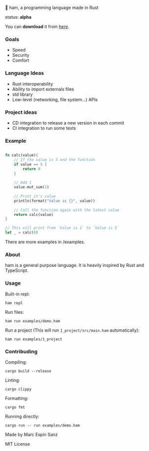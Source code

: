 🍖 ham, a programming language made in Rust 

status: **alpha**

You can **download** it from [here](https://github.com/marc2332/ham/releases).

### Goals
- Speed
- Security
- Comfort

### Language Ideas
- Rust interoperability
- Ability to import externals files
- std library
- Low-level (networking, file system...) APIs

### Project ideas
- CD integration to release a new version in each commit
- CI integration to run some tests

### Example

```rust

fn calc(value){
    // If the value is 5 end the function
    if value == 5 {
        return 0
    }
    
    // Add 1 
    value.mut_sum(1)
        
    // Print it's value
    println(format("Value is {}", value))
        
    // Call the function again with the latest value    
    return calc(value)
}

// This will print from `Value is 1` to `Value is 5`
let _ = calc(0)
```

There are more examples in /examples.

### About
ham is a general purpose language. It is heavily inspired by Rust and TypeScript.

### Usage

Built-in repl:
```shell
ham repl
```

Run files:
```shell
ham run examples/demo.ham
```

Run a project (This will run `1_project/src/main.ham` automatically):
```shell
ham run examples/1_project
```

### Contribuding

Compiling:
```shell
cargo build --release
```

Linting:
```shell
cargo clippy
```

Formatting:
```shell
cargo fmt
```

Running directly:
```shell
cargo run -- run examples/demo.ham
```

Made by Marc Espín Sanz

MIT License